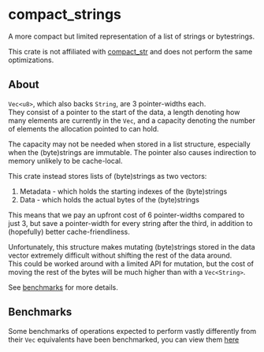# compact_strings

A more compact but limited representation of a list of strings or bytestrings.

This crate is not affiliated with [compact_str](https://github.com/ParkMyCar/compact_str)
and does not perform the same optimizations.

## About

`Vec<u8>`, which also backs `String`, are 3 pointer-widths each.  
They consist of a pointer to the start of the data, a length denoting how many elements
are currently in the `Vec`, and a capacity denoting the number of elements the
allocation pointed to can hold.

The capacity may not be needed when stored in a list structure, especially when
the (byte)strings are immutable. The pointer also causes indirection to memory
unlikely to be cache-local.

This crate instead stores lists of (byte)strings as two vectors:  
1. Metadata - which holds the starting indexes of the (byte)strings
2. Data - which holds the actual bytes of the (byte)strings

This means that we pay an upfront cost of 6 pointer-widths compared to just 3,
but save a pointer-width for every string after the third, in addition to 
(hopefully) better cache-friendliness.

Unfortunately, this structure makes mutating (byte)strings stored in the data vector
extremely difficult without shifting the rest of the data around.  
This could be worked around with a limited API for mutation, but the cost of
moving the rest of the bytes will be much higher than with a `Vec<String>`.  

See [benchmarks](benchmarks/BENCHMARKS.md) for more details.

## Benchmarks

Some benchmarks of operations expected to perform vastly differently from their
`Vec` equivalents have been benchmarked, you can view them [here](benchmarks/BENCHMARKS.md)
